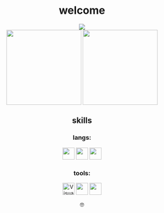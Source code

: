 <!--
**someonecantcode/someonecantcode** is a ✨ _special_ ✨ repository because its `README.md` (this file) appears on your GitHub profile.
-->
<div align="center">
  <h1 align="center">welcome</h1>
  <img src="https://img.shields.io/badge/why-tho-blue">
</div>

<div align="center" href="https://github.com/anuraghazra/github-readme-stats" >
  <img  height=200 align="center" src="https://github-readme-stats.vercel.app/api?username=someonecantcode" />
  <img height=200 align="center" src="https://github-readme-stats.vercel.app/api/top-langs/?username=someonecantcode&layout=donut" />
</div>

<div>
<h2 align="center">skills</h2>
<div align="center">
  <h3>langs:</h3>

  <div>
  <img width="32" height="32" src="https://luau-lang.org/assets/images/luau-88.png" /> 
  <img width="32" height="32" src="https://upload.wikimedia.org/wikipedia/commons/thumb/c/cf/Lua-Logo.svg/800px-Lua-Logo.svg.png" />
  <img width="32" height="32" src="https://upload.wikimedia.org/wikipedia/en/3/30/Java_programming_language_logo.svg" />
  </div>

  <h3>tools:</h3>
  <div>
      <img width="32" height="32" alt="Visual Studio Code" src="https://code.visualstudio.com/assets/images/code-stable.png" />
      <img width="32" height="32" src="https://cdn.discordapp.com/attachments/1095274254347546654/1133334372720857100/Roblox_Studio_2022_Flat.png" />
      <img width="32" height="32" src="https://upload.wikimedia.org/wikipedia/commons/e/e0/Git-logo.svg" />
  </div>
       
<p align="center">🤓</p>
